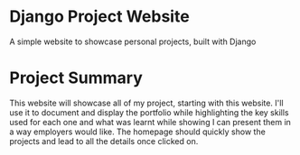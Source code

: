 # Django Project Website

A simple website to showcase personal projects, built with Django


# Project Summary
This website will showcase all of my project, starting with this website. I'll use it to document and display the portfolio while highlighting the key skills used for each one and what was learnt while showing I can present them in a way employers would like.
The homepage should quickly show the projects and lead to all the details once clicked on.
